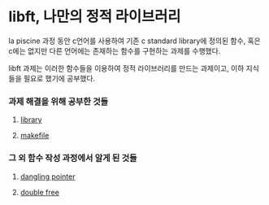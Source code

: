 # libft, 나만의 정적 라이브러리  
la piscine 과정 동안 c언어를 사용하여 기존 c standard library에 정의된 함수, 혹은 c에는 없지만 다른 언어에는 존재하는 함수를 구현하는 과제를 수행했다.  

libft 과제는 이러한 함수들을 이용하여 정적 라이브러리를 만드는 과제이고, 이하 지식들을 필요로 했기에 공부했다.  
  
### 과제 해결을 위해 공부한 것들   
1. [library][librarylink]   
   
[librarylink]:https://github.com/kshim1208/TIL/blob/main/42Courses/libft/library/README.md   
   
2. [makefile][makefilelink]   
   
[makefilelink]:https://github.com/kshim1208/TIL/tree/main/42Courses/libft/makefile/README.md   
   
### 그 외 함수 작성 과정에서 알게 된 것들   
1. [dangling pointer][danglingpointerlink]   
     
[danglingpointerlink]:https://github.com/kshim1208/TIL/tree/main/42Courses/libft/dangling%20pointer/README.md    
    
2. [double free][doublefreelink]    
  
[doublefreelink]:https://github.com/kshim1208/TIL/blob/main/42Courses/libft/double%20free/README.md
